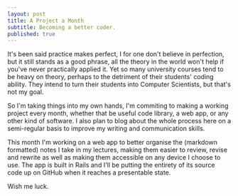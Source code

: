 ```yaml
---
layout: post
title: A Project a Month
subtitle: Becoming a better coder.
published: true
---
```


It's been said practice makes perfect, I for one don't believe in perfection,
but it still stands as a good phrase, all the theory in the world won't help if
you've never practically applied it. Yet so many university courses tend to be
heavy on theory, perhaps to the detriment of their students' coding ability. They
intend to turn their students into Computer Scientists, but that's not my goal.

So I'm taking things into my own hands, I'm commiting to making a working
project every month, whether that be useful code library, a web app, or any
other kind of software. I also plan to blog about the whole process here on
a semi-regular basis to improve my writing and communication skills.

This month I'm working on a web app to better organise the (markdown formatted)
notes I take in my lectures, making them easier to review, revise and rewrite
as well as making them accessible on any device I choose to use. The app is
built in Rails and I'll be putting the entirety of its source code up on GitHub
when it reaches a presentable state.

Wish me luck.
